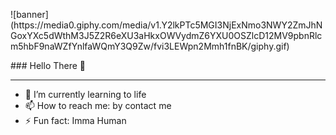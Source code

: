 <p aligin="center">
![banner](https://media0.giphy.com/media/v1.Y2lkPTc5MGI3NjExNmo3NWY2ZmJhNGoxYXc5dWthM3J5Z2R6eXU3aHkxOWVydmZ6YXU0OSZlcD12MV9pbnRlcm5hbF9naWZfYnlfaWQmY3Q9Zw/fvi3LEWpn2Mmh1fnBK/giphy.gif)
</p>
### Hello There 👋

---


- 🌱 I’m currently learning to life
- 📫 How to reach me: by contact me
- ⚡ Fun fact: Imma Human
